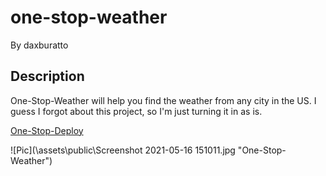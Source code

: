 # one-stop-weather

By daxburatto

## Description

One-Stop-Weather will help you find the weather from any city in the US. I guess I forgot about this project, so I'm just turning it in as is.

[One-Stop-Deploy](https://daxburatto.github.io/one-stop-weather/)

![Pic](\assets\public\Screenshot 2021-05-16 151011.jpg "One-Stop-Weather")
